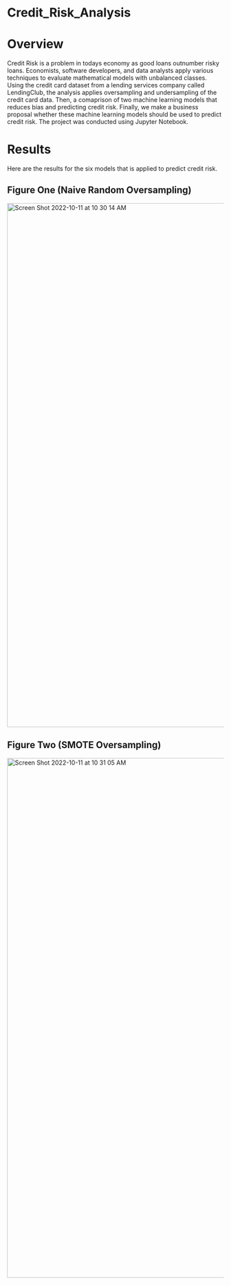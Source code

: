 # Credit_Risk_Analysis

# Overview 
Credit Risk is a problem in todays economy as good loans outnumber risky loans. Economists, software developers, and data analysts apply various techniques to evaluate mathematical models with unbalanced classes. Using the credit card dataset from a lending services company called LendingClub, the analysis applies oversampling and undersampling of the credit card data. Then, a comaprison of two machine learning models that reduces bias and predicting credit risk. Finally, we make a business proposal whether these machine learning models should be used to predict credit risk. The project was conducted using Jupyter Notebook. 

# Results 
Here are the results for the six models that is applied to predict credit risk. 

## Figure One (Naive Random Oversampling)

<img width="1218" alt="Screen Shot 2022-10-11 at 10 30 14 AM" src="https://user-images.githubusercontent.com/104328106/195148375-08d52fb4-984f-4794-a5ce-ed65a5c075e2.png">

## Figure Two (SMOTE Oversampling)
<img width="1208" alt="Screen Shot 2022-10-11 at 10 31 05 AM" src="https://user-images.githubusercontent.com/104328106/195148542-ba8517aa-c88e-4eaf-b023-773b88295ad6.png">
